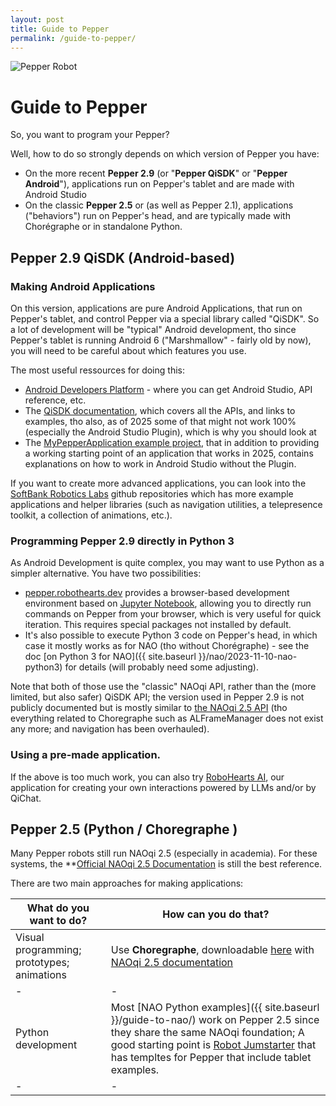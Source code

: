 ```yaml
---
layout: post
title: Guide to Pepper
permalink: /guide-to-pepper/
---
```


<div class="guide-header">
    <img src="{{ site.baseurl }}/assets/pepper_logo.svg" alt="Pepper Robot" class="robot-logo">
    <h1>Guide to Pepper</h1>
</div>

So, you want to program your Pepper?

Well, how to do so strongly depends on which version of Pepper you have:

 * On the more recent **Pepper 2.9** (or "**Pepper QiSDK**" or "**Pepper Android**"), applications run on Pepper's tablet and are made with Android Studio
 * On the classic **Pepper 2.5** or (as well as Pepper 2.1), applications ("behaviors") run on Pepper's head, and are typically made with Chorégraphe or in standalone Python.

## Pepper 2.9 QiSDK (Android-based)

### Making Android Applications

On this version, applications are pure Android Applications, that run on Pepper's tablet, and control Pepper via a special library called "QiSDK". So a lot of development will be "typical" Android development, tho since Pepper's tablet is running Android 6 ("Marshmallow" - fairly old by now), you will need to be careful about which features you use.

The most useful ressources for doing this:

 * [Android Developers Platform](https://developer.android.com/develop) - where you can get Android Studio, API reference, etc.
 * The [QiSDK documentation](https://qisdk.softbankrobotics.com/sdk/doc/pepper-sdk/index.html#), which covers all the APIs, and links to examples, tho also, as of 2025 some of that might not work 100% (especially the Android Studio Plugin), which is why you should look at
 * The [MyPepperApplication example project](https://github.com/RoboHeartsDEV/MyPepperApplication), that in addition to providing a working starting point of an application that works in 2025, contains explanations on how to work in Android Studio without the Plugin.

If you want to create more advanced applications, you can look into the [SoftBank Robotics Labs](https://github.com/softbankrobotics-labs/) github repositories which has more example applications and helper libraries (such as navigation utilities, a telepresence toolkit, a collection of animations, etc.).

### Programming Pepper 2.9 directly in Python 3

As Android Development is quite complex, you may want to use Python as a simpler alternative. You have two possibilities:

 * [pepper.robothearts.dev](https://pepper.robohearts.dev) provides a browser-based development environment based on [Jupyter Notebook](https://jupyter.org/), allowing you to directly run commands on Pepper from your browser, which is very useful for quick iteration. This requires special packages not installed by default.
 * It's also possible to execute Python 3 code on Pepper's head, in which case it mostly works as for NAO (tho without Chorégraphe) - see the doc [on Python 3 for NAO]({{ site.baseurl }}/nao/2023-11-10-nao-python3) for details (will probably need some adjusting).

 Note that both of those use the "classic" NAOqi API, rather than the (more limited, but also safer) QiSDK API; the version used in Pepper 2.9 is not publicly documented but is mostly similar to [the NAOqi 2.5 API](http://doc.aldebaran.com/2-5/naoqi/index.html) (tho everything related to Choregraphe such as ALFrameManager does not exist any more; and navigation has been overhauled).

### Using a pre-made application.

If the above is too much work, you can also try [RoboHearts AI](https://www.robohearts.ai/), our application for creating your own interactions powered by LLMs and/or by QiChat.

## Pepper 2.5 (Python / Choregraphe )

Many Pepper robots still run NAOqi 2.5 (especially in academia). For these systems, the **[Official NAOqi 2.5 Documentation](http://doc.aldebaran.com/2-5/index.html) is still the best reference.

There are two main approaches for making applications:

| What do you want to do?    | How can you do that? |
|-|-|
| Visual programming; prototypes; animations | Use **Choregraphe**, downloadable [here](https://aldebaran.com/en/support/kb/nao6/downloads/nao6-software-downloads/) with [NAOqi 2.5 documentation](http://doc.aldebaran.com/2-5/index.html) |
|-|-|
| Python development | Most [NAO Python examples]({{ site.baseurl }}/guide-to-nao/) work on Pepper 2.5 since they share the same NAOqi foundation; A good starting point is [Robot Jumstarter](https://github.com/aldebaran/robot-jumpstarter) that has templtes for Pepper that include tablet examples. |
|-|-|
